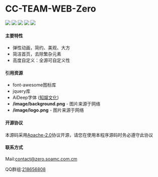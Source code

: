 # CC-TEAM-WEB-Zero


![](https://img.shields.io/github/stars/ZeroMi-Work/CC-TEAM-WEB-Zero.svg) ![](https://img.shields.io/github/forks/ZeroMi-Work/CC-TEAM-WEB-Zero.svg) ![](https://img.shields.io/github/tag/ZeroMi-Work/CC-TEAM-WEB-Zero.svg) ![](https://img.shields.io/github/release/ZeroMi-Work/CC-TEAM-WEB-Zero.svg) ![](https://img.shields.io/github/issues/ZeroMi-Work/CC-TEAM-WEB-Zero.svg)


#### 主要特性

- 弹性动画，简约、美观、大方
- 简洁首页，去除繁杂元素
- 高度自定义：全源可自定义性

#### 引用资源
- font-awesome图标库
- jquery库
- AiDeep字体 ([知娱文化](https://www.aideep.com/ "知娱文化"))
- **/image/background.png** - 图片来源于网络
- **/image/logo.png** - 图片来源于网络


#### 开源协议
本源码采用[Apache-2.0](https://www.apache.org/licenses/LICENSE-2.0.html "Apache V2")协议开源，请您在使用本程序源码时务必遵守此协议


#### 联系方式
Mail:contact@zero.soamc.com.cm

QQ群组:[218656808](https://qm.qq.com/q/B6UppPAaVq "218656808")
